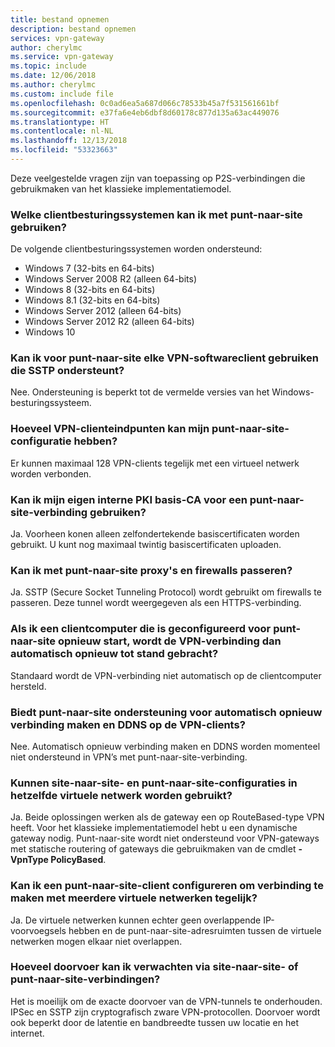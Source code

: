 ```yaml
---
title: bestand opnemen
description: bestand opnemen
services: vpn-gateway
author: cherylmc
ms.service: vpn-gateway
ms.topic: include
ms.date: 12/06/2018
ms.author: cherylmc
ms.custom: include file
ms.openlocfilehash: 0c0ad6ea5a687d066c78533b45a7f531561661bf
ms.sourcegitcommit: e37fa6e4eb6dbf8d60178c877d135a63ac449076
ms.translationtype: HT
ms.contentlocale: nl-NL
ms.lasthandoff: 12/13/2018
ms.locfileid: "53323663"
---
```

Deze veelgestelde vragen zijn van toepassing op P2S-verbindingen die gebruikmaken van het klassieke implementatiemodel.

### <a name="what-client-operating-systems-can-i-use-with-point-to-site"></a>Welke clientbesturingssystemen kan ik met punt-naar-site gebruiken?

De volgende clientbesturingssystemen worden ondersteund:

* Windows 7 (32-bits en 64-bits)
* Windows Server 2008 R2 (alleen 64-bits)
* Windows 8 (32-bits en 64-bits)
* Windows 8.1 (32-bits en 64-bits)
* Windows Server 2012 (alleen 64-bits)
* Windows Server 2012 R2 (alleen 64-bits)
* Windows 10

### <a name="can-i-use-any-software-vpn-client-that-supports-sstp-for-point-to-site"></a>Kan ik voor punt-naar-site elke VPN-softwareclient gebruiken die SSTP ondersteunt?

Nee. Ondersteuning is beperkt tot de vermelde versies van het Windows-besturingssysteem.

### <a name="how-many-vpn-client-endpoints-can-exist-in-my-point-to-site-configuration"></a>Hoeveel VPN-clienteindpunten kan mijn punt-naar-site-configuratie hebben?

Er kunnen maximaal 128 VPN-clients tegelijk met een virtueel netwerk worden verbonden.

### <a name="can-i-use-my-own-internal-pki-root-ca-for-point-to-site-connectivity"></a>Kan ik mijn eigen interne PKI basis-CA voor een punt-naar-site-verbinding gebruiken?

Ja. Voorheen konen alleen zelfondertekende basiscertificaten worden gebruikt. U kunt nog maximaal twintig basiscertificaten uploaden.

### <a name="can-i-traverse-proxies-and-firewalls-by-using-point-to-site"></a>Kan ik met punt-naar-site proxy's en firewalls passeren?

Ja. SSTP (Secure Socket Tunneling Protocol) wordt gebruikt om firewalls te passeren. Deze tunnel wordt weergegeven als een HTTPS-verbinding.

### <a name="if-i-restart-a-client-computer-configured-for-point-to-site-will-the-vpn-automatically-reconnect"></a>Als ik een clientcomputer die is geconfigureerd voor punt-naar-site opnieuw start, wordt de VPN-verbinding dan automatisch opnieuw tot stand gebracht?

Standaard wordt de VPN-verbinding niet automatisch op de clientcomputer hersteld.

### <a name="does-point-to-site-support-auto-reconnect-and-ddns-on-the-vpn-clients"></a>Biedt punt-naar-site ondersteuning voor automatisch opnieuw verbinding maken en DDNS op de VPN-clients?

Nee. Automatisch opnieuw verbinding maken en DDNS worden momenteel niet ondersteund in VPN’s met punt-naar-site-verbinding.

### <a name="can-i-have-site-to-site-and-point-to-site-configurations-for-the-same-virtual-network"></a>Kunnen site-naar-site- en punt-naar-site-configuraties in hetzelfde virtuele netwerk worden gebruikt?

Ja. Beide oplossingen werken als de gateway een op RouteBased-type VPN heeft. Voor het klassieke implementatiemodel hebt u een dynamische gateway nodig. Punt-naar-site wordt niet ondersteund voor VPN-gateways met statische routering of gateways die gebruikmaken van de cmdlet **-VpnType PolicyBased**.

### <a name="can-i-configure-a-point-to-site-client-to-connect-to-multiple-virtual-networks-at-the-same-time"></a>Kan ik een punt-naar-site-client configureren om verbinding te maken met meerdere virtuele netwerken tegelijk?

Ja. De virtuele netwerken kunnen echter geen overlappende IP-voorvoegsels hebben en de punt-naar-site-adresruimten tussen de virtuele netwerken mogen elkaar niet overlappen.

### <a name="how-much-throughput-can-i-expect-through-site-to-site-or-point-to-site-connections"></a>Hoeveel doorvoer kan ik verwachten via site-naar-site- of punt-naar-site-verbindingen?

Het is moeilijk om de exacte doorvoer van de VPN-tunnels te onderhouden. IPSec en SSTP zijn cryptografisch zware VPN-protocollen. Doorvoer wordt ook beperkt door de latentie en bandbreedte tussen uw locatie en het internet.
